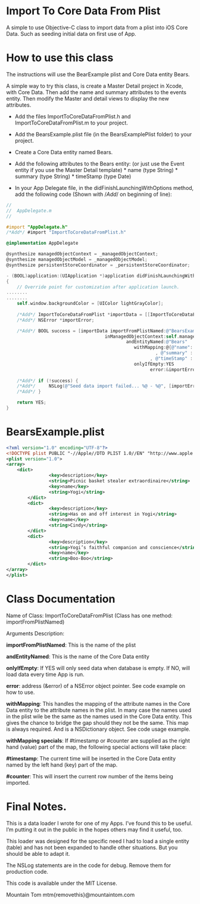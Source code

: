 Import To Core Data From Plist
=============================

A simple to use Objective-C class to import data from a plist into iOS Core Data. Such as seeding initial data on first use of App.

# How to use this class

The instructions will use the BearExample plist and Core Data entity Bears.

A simple way to try this class, is create a Master Detail project in Xcode, with Core Data. Then add the name and summary attributes to the events entity. Then modify the Master and detail views to display the new attributes.

* Add the files ImportToCoreDataFromPlist.h and ImportToCoreDataFromPlist.m to your project. 

* Add the BearsExample.plist file (in the BearsExamplePlist folder) to your project.

* Create a Core Data entity named Bears.
* Add the following attributes to the Bears entity: (or just use the Event entity if you use the Master Detail template)
      * name (type String)
      * summary (type String)
      * timeStamp (type Date)
 

* In your App Delegate file, in the didFinishLaunchingWithOptions method, add the following code (Shown with /*Add*/ on beginning of line):

```objective-c
//
//  AppDelegate.m
//

#import "AppDelegate.h"
/*Add*/ #import "ImportToCoreDataFromPlist.h"

@implementation AppDelegate

@synthesize managedObjectContext = _managedObjectContext;
@synthesize managedObjectModel = _managedObjectModel;
@synthesize persistentStoreCoordinator = _persistentStoreCoordinator;

- (BOOL)application:(UIApplication *)application didFinishLaunchingWithOptions:(NSDictionary *)launchOptions
{
    // Override point for customization after application launch.
........
........   
    self.window.backgroundColor = [UIColor lightGrayColor];
    
    /*Add*/ ImportToCoreDataFromPlist *importData = [[ImportToCoreDataFromPlist alloc] init];
    /*Add*/ NSError *importError;

    /*Add*/ BOOL success = [importData importFromPlistNamed:@"BearsExample"
                                     inManagedObjectContext:self.managedObjectContext
                                             andEntityNamed:@"Bears"
                                                withMapping:@{@"name": @"name"
                                                        , @"summary" : @"description"
                                                      , @"timeStamp" : @"#timestamp"}
                                                onlyIfEmpty:YES
                                                      error:&importError];
    
    /*Add*/ if (!success) {
    /*Add*/     NSLog(@"Seed data import failed... %@ - %@", [importError localizedDescription], [importError userInfo]);
    /*Add*/ }

    return YES;
}
```
# BearsExample.plist

```xml
<?xml version="1.0" encoding="UTF-8"?>
<!DOCTYPE plist PUBLIC "-//Apple//DTD PLIST 1.0//EN" "http://www.apple.com/DTDs/PropertyList-1.0.dtd">
<plist version="1.0">
<array>
    <dict>
                <key>description</key>
                <string>Picnic basket stealer extraordinaire</string>
                <key>name</key>
                <string>Yogi</string>
        </dict>
        <dict>
                <key>description</key>
                <string>Has on and off interest in Yogi</string>
                <key>name</key>
                <string>Cindy</string>
        </dict>
        <dict>
                <key>description</key>
                <string>Yogi’s faithful companion and conscience</string>
                <key>name</key>
                <string>Boo-Boo</string>
        </dict>
</array>
</plist>
```

# Class Documentation

Name of Class: ImportToCoreDataFromPlist
(Class has one method: importFromPlistNamed)

Arguments Description:

**importFromPlistNamed**: This is the name of the plist

**andEntityNamed**: This is the name of the Core Data entity

**onlyIfEmpty**: If YES will only seed data when database is empty. If NO, will load data every time App is run.

**error**: address (&error) of a NSError object pointer. See code example on how to use.

**withMapping**: This handles the mapping of the attribute names in the Core Data entity to the attribute names in the plist. In many case the names used in the plist wile be the same as the names used in the Core Data entity. This gives the chance to bridge the gap should they not be the same. This map is always required. And is a NSDictionary object. See code usage example.

**withMapping specials**: If #timestamp or #counter are supplied as the right hand (value) part of the map, the following special actions will take place:

 **#timestamp**: The current time will be inserted in the Core Data entity named by the left hand (key) part of the map.
 
 **#counter**: This will insert the current row number of the items being imported.

# Final Notes.

This is a data loader I wrote for one of my Apps. I’ve found this to be useful. I’m putting it out in the public in the hopes others may find it useful, too.

This loader was designed for the specific need I had to load a single entity (table) and has not been expanded to handle other situations. But you should be able to adapt it.

The NSLog statements are in the code for debug. Remove them for production code.

This code is available under the MIT License.

Mountain Tom
mtm{removethis}@mountaintom.com
